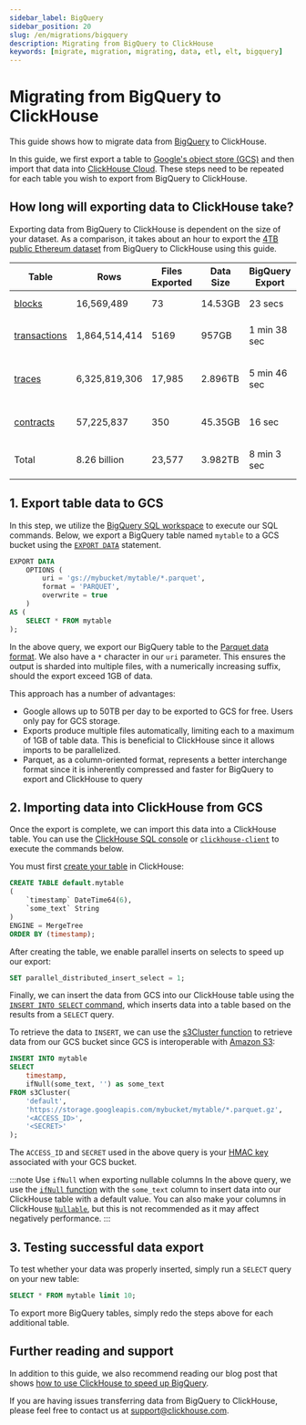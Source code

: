 ```yaml
---
sidebar_label: BigQuery
sidebar_position: 20
slug: /en/migrations/bigquery
description: Migrating from BigQuery to ClickHouse
keywords: [migrate, migration, migrating, data, etl, elt, bigquery]
---
```


# Migrating from BigQuery to ClickHouse

This guide shows how to migrate data from [BigQuery](https://cloud.google.com/bigquery) to ClickHouse.

In this guide, we first export a table to [Google's object store (GCS)](https://cloud.google.com/storage) and then import that data into [ClickHouse Cloud](https://clickhouse.com/cloud). These steps need to be repeated for each table you wish to export from BigQuery to ClickHouse.

## How long will exporting data to ClickHouse take?

Exporting data from BigQuery to ClickHouse is dependent on the size of your dataset. As a comparison, it takes about an hour to export the [4TB public Ethereum dataset](https://cloud.google.com/blog/products/data-analytics/ethereum-bigquery-public-dataset-smart-contract-analytics) from BigQuery to ClickHouse using this guide.

| Table                                                                                             | Rows          | Files Exported | Data Size | BigQuery Export | Slot Time       | ClickHouse Import |
| ------------------------------------------------------------------------------------------------- | ------------- | -------------- | --------- | --------------- | --------------- | ----------------- |
| [blocks](https://github.com/ClickHouse/examples/blob/main/ethereum/schemas/blocks.md)             | 16,569,489    | 73             | 14.53GB   | 23 secs         | 37 min          | 15.4 secs         |
| [transactions](https://github.com/ClickHouse/examples/blob/main/ethereum/schemas/transactions.md) | 1,864,514,414 | 5169           | 957GB     | 1 min 38 sec    | 1 day 8hrs      | 18 mins 5 secs    |
| [traces](https://github.com/ClickHouse/examples/blob/main/ethereum/schemas/traces.md)             | 6,325,819,306 | 17,985         | 2.896TB   | 5 min 46 sec    | 5 days 19 hr    | 34 mins 55 secs   |
| [contracts](https://github.com/ClickHouse/examples/blob/main/ethereum/schemas/contracts.md)       | 57,225,837    | 350            | 45.35GB   | 16 sec          | 1 hr 51 min     | 39.4 secs         |
| Total                                                                                             | 8.26 billion  | 23,577         | 3.982TB   | 8 min 3 sec     | \> 6 days 5 hrs | 53 mins 45 secs   |

## 1. Export table data to GCS

In this step, we utilize the [BigQuery SQL workspace](https://cloud.google.com/bigquery/docs/bigquery-web-ui) to execute our SQL commands. Below, we export a BigQuery table named `mytable` to a GCS bucket using the [`EXPORT DATA`](https://cloud.google.com/bigquery/docs/reference/standard-sql/other-statements) statement.

```sql
EXPORT DATA
    OPTIONS (
        uri = 'gs://mybucket/mytable/*.parquet',
        format = 'PARQUET',
        overwrite = true
    )
AS (
    SELECT * FROM mytable
);
```

In the above query, we export our BigQuery table to the [Parquet data format](https://parquet.apache.org/). We also have a `*` character in our `uri` parameter. This ensures the output is sharded into multiple files, with a numerically increasing suffix, should the export exceed 1GB of data.

This approach has a number of advantages:

- Google allows up to 50TB per day to be exported to GCS for free. Users only pay for GCS storage.
- Exports produce multiple files automatically, limiting each to a maximum of 1GB of table data. This is beneficial to ClickHouse since it allows imports to be parallelized.
- Parquet, as a column-oriented format, represents a better interchange format since it is inherently compressed and faster for BigQuery to export and ClickHouse to query

## 2. Importing data into ClickHouse from GCS

Once the export is complete, we can import this data into a ClickHouse table. You can use the [ClickHouse SQL console](/docs/en/integrations/sql-clients/sql-console) or [`clickhouse-client`](/docs/en/integrations/sql-clients/cli) to execute the commands below.

You must first [create your table](/docs/en/sql-reference/statements/create/table) in ClickHouse:

```sql
CREATE TABLE default.mytable
(
	`timestamp` DateTime64(6),
	`some_text` String
)
ENGINE = MergeTree
ORDER BY (timestamp);
```

After creating the table, we enable parallel inserts on selects to speed up our export:

```sql
SET parallel_distributed_insert_select = 1;
```

Finally, we can insert the data from GCS into our ClickHouse table using the [`INSERT INTO SELECT` command](/docs/en/sql-reference/statements/insert-into#inserting-the-results-of-select), which inserts data into a table based on the results from a `SELECT` query.

To retrieve the data to `INSERT`, we can use the [s3Cluster function](/docs/en/sql-reference/table-functions/s3Cluster) to retrieve data from our GCS bucket since GCS is interoperable with [Amazon S3](https://aws.amazon.com/s3/):

```sql
INSERT INTO mytable
SELECT
    timestamp,
    ifNull(some_text, '') as some_text
FROM s3Cluster(
    'default',
    'https://storage.googleapis.com/mybucket/mytable/*.parquet.gz',
    '<ACCESS_ID>',
    '<SECRET>'
);
```

The `ACCESS_ID` and `SECRET` used in the above query is your [HMAC key](https://cloud.google.com/storage/docs/authentication/hmackeys) associated with your GCS bucket.

:::note Use `ifNull` when exporting nullable columns
In the above query, we use the [`ifNull` function](/docs/en/sql-reference/functions/functions-for-nulls#ifnull) with the `some_text` column to insert data into our ClickHouse table with a default value. You can also make your columns in ClickHouse [`Nullable`](/docs/en/sql-reference/data-types/nullable), but this is not recommended as it may affect negatively performance.
:::

## 3. Testing successful data export

To test whether your data was properly inserted, simply run a `SELECT` query on your new table:

```sql
SELECT * FROM mytable limit 10;
```

To export more BigQuery tables, simply redo the steps above for each additional table.

## Further reading and support

In addition to this guide, we also recommend reading our blog post that shows [how to use ClickHouse to speed up BigQuery](https://clickhouse.com/blog/clickhouse-bigquery-migrating-data-for-realtime-queries).

If you are having issues transferring data from BigQuery to ClickHouse, please feel free to contact us at support@clickhouse.com.